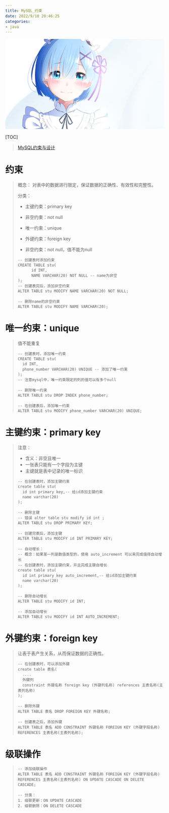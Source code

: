 ```yaml
---
title: MySQL_约束
date: 2022/9/10 20:46:25
categories: 
- java
---
```


![img](res/other/异世界蕾姆_1.png)

[TOC]

> [MySQL约束与设计](./res/MySQL_数据库设计/MySQL约束与设计.pdf)

## 

# 约束

> 概念： 对表中的数据进行限定，保证数据的正确性、有效性和完整性。	
>
> 分类：
> * 主键约束：primary key
> * 非空约束：not null
> * 唯一约束：unique
> * 外键约束：foreign key
>
> * 非空约束：not null，值不能为null
>
> ```mysql
> -- 创建表时添加约束
> CREATE TABLE stu(
>    	id INT,
>    	NAME VARCHAR(20) NOT NULL -- name为非空
> );
> -- 创建表完后，添加非空约束
> ALTER TABLE stu MODIFY NAME VARCHAR(20) NOT NULL;
> 
> -- 删除name的非空约束
> ALTER TABLE stu MODIFY NAME VARCHAR(20);
> ```
>
> 

# 唯一约束：unique

>值不能重复
>
>```mysql
>-- 创建表时，添加唯一约束
>CREATE TABLE stu(
>	id INT,
>	phone_number VARCHAR(20) UNIQUE -- 添加了唯一约束
>);
>-- 注意mysql中，唯一约束限定的列的值可以有多个null
>
>-- 删除唯一约束
>ALTER TABLE stu DROP INDEX phone_number;
>
>-- 在创建表后，添加唯一约束
>ALTER TABLE stu MODIFY phone_number VARCHAR(20) UNIQUE;
>```
>
>

# 主键约束：primary key

> 注意：
> * 含义：非空且唯一
> * 一张表只能有一个字段为主键
> * 主键就是表中记录的唯一标识
>
> ```mysql
> -- 在创建表时，添加主键约束
> create table stu(
> 	id int primary key,-- 给id添加主键约束
> 	name varchar(20)
> );
> 
> -- 删除主键
> -- 错误 alter table stu modify id int ;
> ALTER TABLE stu DROP PRIMARY KEY;
> 
> -- 创建完表后，添加主键
> ALTER TABLE stu MODIFY id INT PRIMARY KEY;
> 
> -- 自动增长：
> -- 概念：如果某一列是数值类型的，使用 auto_increment 可以来完成值得自动增长
> -- 在创建表时，添加主键约束，并且完成主键自增长
> create table stu(
> 	id int primary key auto_increment,-- 给id添加主键约束
> 	name varchar(20)
> );
> 
> -- 删除自动增长
> ALTER TABLE stu MODIFY id INT;
> 
> -- 添加自动增长
> ALTER TABLE stu MODIFY id INT AUTO_INCREMENT;
> ```

# 外键约束：foreign key

> 让表于表产生关系，从而保证数据的正确性。
> ```mysql
> -- 在创建表时，可以添加外键
> create table 表名(
> 	....
> 	外键列
> 	constraint 外键名称 foreign key (外键列名称) references 主表名称(主表列名称)
> );
> 
> -- 删除外键
> ALTER TABLE 表名 DROP FOREIGN KEY 外键名称;
> 
> -- 创建表之后，添加外键
> ALTER TABLE 表名 ADD CONSTRAINT 外键名称 FOREIGN KEY (外键字段名称) REFERENCES 主表名称(主表列名称);
> ```

# 级联操作

> ```mysql
> -- 添加级联操作
> ALTER TABLE 表名 ADD CONSTRAINT 外键名称 FOREIGN KEY (外键字段名称) REFERENCES 主表名称(主表列名称) ON UPDATE CASCADE ON DELETE CASCADE;
> 
> -- 分类：
> 1. 级联更新：ON UPDATE CASCADE 
> 2. 级联删除：ON DELETE CASCADE 
> ```
>
> 



